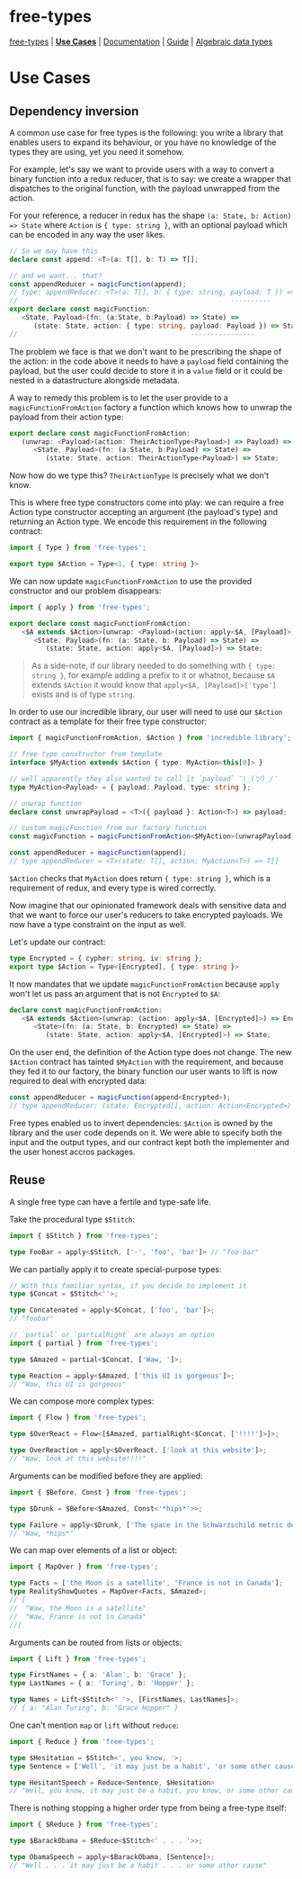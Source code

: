# free-types

[free-types](../README.md) | **[Use Cases](./UseCases.md)** | [Documentation](./Documentation.md) | [Guide](./Guide.md) | [Algebraic data types](./ADTs.md)

# Use Cases

## Dependency inversion

A common use case for free types is the following: you write a library that enables users to expand its behaviour, or you have no knowledge of the types they are using, yet you need it somehow.

For example, let's say we want to provide users with a way to convert a binary function into a redux reducer, that is to say: we create a wrapper that dispatches to the original function, with the payload unwrapped from the action.

For your reference, a reducer in redux has the shape `(a: State, b: Action) => State` where `Action` is `{ type: string }`, with an optional payload which can be encoded in any way the user likes.
```typescript
// So we may have this
declare const append: <T>(a: T[], b: T) => T[];

// and we want... that?
const appendReducer = magicFunction(append);
// type: appendReducer: <T>(a: T[], b: { type: string, payload: T }) => T[]
//                                                     ----------
export declare const magicFunction:
   <State, Payload>(fn: (a:State, b:Payload) => State) =>
      (state: State, action: { type: string, payload: Payload }) => State;
//                                           ----------------
```
The problem we face is that we don't want to be prescribing the shape of the action: in the code above it needs to have a `payload` field containing the payload, but the user could decide to store it in a `value` field or it could be nested in a datastructure alongside metadata.

A way to remedy this problem is to let the user provide to a `magicFunctionFromAction` factory a function which knows how to unwrap the payload from their action type:
```typescript
export declare const magicFunctionFromAction:
   (unwrap: <Payload>(action: TheirActionType<Payload>) => Payload) =>
      <State, Payload>(fn: (a:State, b:Payload) => State) =>
         (state: State, action: TheirActionType<Payload>) => State;
```
Now how do we type this? `TheirActionType` is precisely what we don't know.

This is where free type constructors come into play: we can require a free Action type constructor accepting an argument (the payload's type) and returning an Action type. We encode this requirement in the following contract:
```typescript
import { Type } from 'free-types';

export type $Action = Type<1, { type: string }>
```
We can now update `magicFunctionFromAction` to use the provided constructor and our problem disappears:
```typescript
import { apply } from 'free-types';

export declare const magicFunctionFromAction:
   <$A extends $Action>(unwrap: <Payload>(action: apply<$A, [Payload]>) => Payload) =>
      <State, Payload>(fn: (a: State, b: Payload) => State) =>
         (state: State, action: apply<$A, [Payload]>) => State;
```
> As a side-note, if our library needed to do something with `{ type: string }`, for example adding a prefix to it or whatnot, because `$A` extends `$Action` it would know that `apply<$A, [Payload]>['type']` exists and is of type `string`.

In order to use our incredible library, our user will need to use our `$Action` contract as a template for their free type constructor:
```typescript
import { magicFunctionFromAction, $Action } from 'incredible library';

// free type constructor from template
interface $MyAction extends $Action { type: MyAction<this[0]> }

// well apparently they also wanted to call it `payload` ¯\_(ツ)_/¯
type MyAction<Payload> = { payload: Payload, type: string }; 

// unwrap function
declare const unwrapPayload = <T>({ payload }: Action<T>) => payload;

// custom magicFunction from our factory function
const magicFunction = magicFunctionFromAction<$MyAction>(unwrapPayload);

const appendReducer = magicFunction(append);
// type appendReducer = <T>(state: T[], action: MyAction<T>) => T[]
```
`$Action` checks that `MyAction` does return `{ type: string }`, which is a requirement of redux, and every type is wired correctly.

Now imagine that our opinionated framework deals with sensitive data and that we want to force our user's reducers to take encrypted payloads. We now have a type constraint on the input as well.

Let's update our contract:
```typescript
type Encrypted = { cypher: string, iv: string };
export type $Action = Type<[Encrypted], { type: string }>
```
It now mandates that we update `magicFunctionFromAction` because `apply` won't let us pass an argument that is not `Encrypted` to `$A`:
```typescript
declare const magicFunctionFromAction:
   <$A extends $Action>(unwrap: (action: apply<$A, [Encrypted]>) => Encrypted) =>
      <State>(fn: (a: State, b: Encrypted) => State) =>
         (state: State, action: apply<$A, [Encrypted]>) => State;
```
On the user end, the definition of the Action type does not change. The new `$Action` contract has tainted `$MyAction` with the requirement, and because they fed it to our factory, the binary function our user wants to lift is now required to deal with encrypted data:
```typescript
const appendReducer = magicFunction(append<Encrypted>);
// type appendReducer: (state: Encrypted[], action: Action<Encrypted>) => Encrypted[]
```
Free types enabled us to invert dependencies: `$Action` is owned by the library and the user code depends on it. We were able to specify both the input and the output types, and our contract kept both the implementer and the user honest accros packages.

## Reuse

A single free type can have a fertile and type-safe life.

Take the procedural type `$Stitch`:
```typescript
import { $Stitch } from 'free-types';

type FooBar = apply<$Stitch, ['-', 'foo', 'bar']> // "foo-bar"
```
We can partially apply it to create special-purpose types:
```typescript
// With this familiar syntax, if you decide to implement it
type $Concat = $Stitch<''>;

type Concatenated = apply<$Concat, ['foo', 'bar']>;
// "foobar"
```
```typescript
// `partial` or `partialRight` are always an option
import { partial } from 'free-types';

type $Amazed = partial<$Concat, ['Waw, ']>;

type Reaction = apply<$Amazed, ['this UI is gorgeous']>;
// "Waw, this UI is gorgeous"
```
We can compose more complex types:
```typescript
import { Flow } from 'free-types';

type $OverReact = Flow<[$Amazed, partialRight<$Concat, ['!!!!']>]>;

type OverReaction = apply<$OverReact, ['look at this website']>;
// "Waw, look at this website!!!!"
```

Arguments can be modified before they are applied:
```typescript
import { $Before, Const } from 'free-types';

type $Drunk = $Before<$Amazed, Const<'*hips*'>>;

type Failure = apply<$Drunk, ['The space in the Schwarzschild metric does not expand']>;
// "Waw, *hips*"
```
We can map over elements of a list or object:
```typescript
import { MapOver } from 'free-types';

type Facts = ['the Moon is a satellite', 'France is not in Canada'];
type RealityShowQuotes = MapOver<Facts, $Amazed>;
// [
//  "Waw, the Moon is a satellite"
//  "Waw, France is not in Canada"
//]
```
Arguments can be routed from lists or objects:
```typescript
import { Lift } from 'free-types';

type FirstNames = { a: 'Alan', b: 'Grace' };
type LastNames = { a: 'Turing', b: 'Hopper' };

type Names = Lift<$Stitch<' '>, [FirstNames, LastNames]>;
// { a: "Alan Turing", b: "Grace Hopper" }
```
One can't mention `map` or `lift` without `reduce`:
```typescript
import { Reduce } from 'free-types';

type $Hesitation = $Stitch<', you know, '>;
type Sentence = ['Well', 'it may just be a habit', 'or some other cause'];

type HesitantSpeech = Reduce<Sentence, $Hesitation>
// "Well, you know, it may just be a habit, you know, or some other cause"
```
There is nothing stopping a higher order type from being a free-type itself:
```typescript
import { $Reduce } from 'free-types';

type $BarackObama = $Reduce<$Stitch<' . . . '>>;

type ObamaSpeech = apply<$BarackObama, [Sentence]>;
// "Well . . . it may just be a habit . . . or some other cause"
```